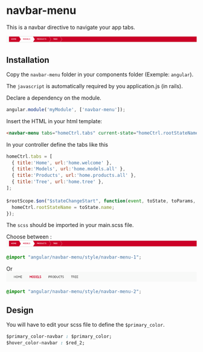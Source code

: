 # navbar-menu

This is a navbar directive to navigate your app tabs.

![CSS1](./navbar-1.png)



## Installation

Copy the  `navbar-menu` folder in your components folder (Exemple: `angular`).

The `javascript` is automatically required by you application.js (in rails).

Declare a dependency on the module.

```js
angular.module('myModule', ['navbar-menu']);
```
Insert the HTML in your html template:
```html
<navbar-menu tabs="homeCtrl.tabs" current-state="homeCtrl.rootStateName"/>
```

In your controller define the tabs like this
```js
homeCtrl.tabs = [
  { title:'Home', url:'home.welcome' },
  { title:'Models', url:'home.models.all' },
  { title:'Products', url:'home.products.all' },
  { title:'Tree', url:'home.tree' },
];

$rootScope.$on("$stateChangeStart", function(event, toState, toParams, fromState, fromParams) {
  homeCtrl.rootStateName = toState.name;
});
```


The `scss` should be imported in your main.scss file.

Choose between :
![CSS1](./navbar-1.png)
```css
@import "angular/navbar-menu/style/navbar-menu-1";
```
Or
![CSS2](./navbar-2.png)
```css
@import "angular/navbar-menu/style/navbar-menu-2";
```





## Design

You will have to edit your scss file to define the `$primary_color`.

```css
$primary_color-navbar : $primary_color;
$hover_color-navbar : $red_2;
```
